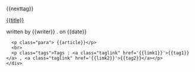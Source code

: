 {{nexttag}}
<br>
<div class="short">
      <a class="shorthead" href='{{limks}}'>{{title}} </a>
      <p class="info"> written by {{writer}} . on {{date}}</p>

      <p class="para"> {{article}}</p>
      <br>
      <p class="tags">Tags : <a class="taglink" href='{{limk1}}'>{{tag1}}</a> , <a class="taglink" href='{{limk2}}'>{{tag2}}</a></p>
    </div>
    
